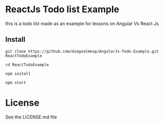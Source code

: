 # ReactJs Todo list Example

this is a todo list made as an example for lessons on Angular Vs React Js

## Install

    git clone https://github.com/diegoalmesp/AngularJs-Todo-Example.git ReactTodoExample

    cd ReactTodoExample

    npm install

    npm start

# License

See the LICENSE.md file